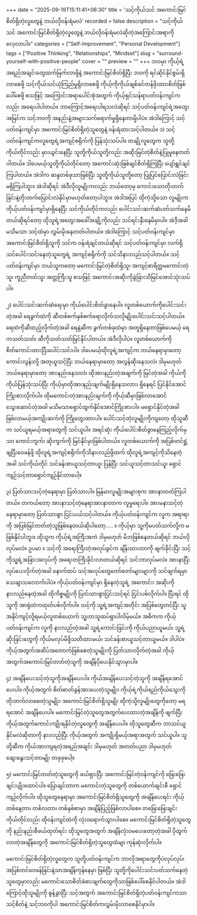 +++
date = "2025-09-19T15:11:41+06:30"
title = 'သင့်ကိုယ်သင် အကောင်းမြင်စိတ်ရှိတဲ့လူတွေနဲ့ ဘယ်လိုဝန်းရံမလဲ'
recorded = false
description = "သင့်ကိုယ်သင် အကောင်းမြင်စိတ်ရှိတဲ့လူတွေနဲ့ ဘယ်လိုဝန်းရံမလဲဆိုတဲ့အကြောင်းအရာကို လေ့လာပါ။"
categories = ["Self-Improvement", "Personal Development"]
tags = ["Positive Thinking", "Relationships", "Mindset"]
slug = "surround-yourself-with-positive-people"
cover = ""
preview = ""
+++
ဘဝမှာ ကိုယ့်ရဲ့ အရည်အချင်းတွေထက်မြက်လာဖို့နဲ့ အကောင်းမြင်စိတ်ရှိပြီး ဘဝကို ရင်ဆိုင်နိုင်စွမ်းရှိလာစေဖို့ သင့်ကိုယ်သင်ယုံကြည်မှုရှိလာစေဖို့ ကိုယ့်ကိုကိုယ်ချစ်ခင်တန်ဖိုးထားစိတ်ဖြစ်ပေါ်စေဖို့ စသဖြင့် အကြောင်းအရာပေါင်းစုံအတွက် ကိုယ့်ရှင်သန်ရာပတ်ဝန်းကျင်ကလည်း အရေးပါပါတယ်။ ဘာကြောင့်အရေးပါရသလဲဆိုရင် သင့်ပတ်ဝန်းကျင်ရဲ့အတွေးအမြင်က သင့်ဘဝကို အနည်းနဲ့အများသက်ရောက်မှုရှိနေတာမို့ပါပဲ။ အဲဒါကြောင့် သင့်ပတ်ဝန်းကျင်မှာ အကောင်းမြင်စိတ်ရှိတဲ့သူတွေနဲ့ ဝန်းရံထားသင့်ပါတယ်။
၁) သင့်ပတ်ဝန်းကျင်ကလူတွေရဲ့အကျင့်စရိုက်ကို ပြန်သုံးသပ်ပါ။
တချို့လူတွေက သူတို့ကိုယ်တိုင်လည်း မှားယွင်းနေပြီး သူတို့ကိုယ်သူတို့လည်း အဆိုးမြင်တဲ့စိတ်နဲ့ပြုမူနေတတ်ပါတယ်။ ဒါပေမယ့်သူတို့ကိုယ်တိုင်တော့ အကောင်းဆုံးဖြစ်ချင်စိတ်ရှိကြပြီး ပျော်ရွှင်ချင်ကြပါတယ်။ အဲဒါက ဆန္ဒတစ်ခုသာဖြစ်ပြီး သူတို့ကိုယ်သူတို့တော့ ပြုပြင်ပြောင်းလဲခြင်းမရှိကြပါဘူး။ အဲဒါဆိုရင် အဲဒီလိုလူမျိုးကလည်း ဘယ်တော့မှ ကောင်းသောတိုးတက်ခြင်းနဲ့တိုးတက်ပြောင်းလဲနိုင်မှာမဟုတ်တော့ပါဘူး။ အဲဒါအပြင် ထိုကဲ့သို့သော လူမျိုးက ကိုယ့်ပတ်ဝန်းကျင်မှာရှိနေပြီး သင်ကိုယ်တိုင်ကလည်း ပေါင်းသင်းဆက်ဆံပတ်သက်နေမိတယ်ဆိုရင်တော့ ထိုသူရဲ့အတွေးအခေါ်အချို့ကိုလည်း သင်ရင်းနှီးနေမိမှာပါ။ အဲဒီ့အခါ မသိမသာ သင့်ထံမှာ လွှမ်းမိုးနေတတ်ပါတယ်။
အဲဒါကြောင့် သင့်ပတ်ဝန်းကျင်မှာ အကောင်းမြင်စိတ်ရှိသူကို သင်က ဝန်းရံချင်တယ်ဆိုရင် သင့်ပတ်ဝန်းကျင်မှာ လက်ရှိ သင်ပေါင်းသင်းနေတဲ့သူတွေရဲ့ အကျင့်စရိုက်ကို သင်သိနားလည်သင့်ပါတယ်။ သင့်ပတ်ဝန်းကျင်မှာ ဘယ်သူကတော့ မကောင်းမြင်တဲ့စိတ်ရှိသူ၊ အကျင့်စာရိတ္တမကောင်းတဲ့သူ၊ ကူညီတတ်သူ၊ အတ္တကြီးသူ စသဖြင့် အကောင်းအဆိုးကိုခွဲခြားသိမြင်အောင်သုံးသပ်ပါ။

၂) ပေါင်းသင်းဆက်ဆံရေးမှာ ကိုယ်ပေါင်းစိတ်ခွာနေပါ။
လူတစ်ယောက်ကိုပေါင်းသင်းတဲ့အခါ ရေခွက်ထဲကို ဆီတစ်စက်နှစ်စက်ရောလိုက်သလိုမျိုးပေါင်းသင်းသင့်ပါတယ်။ ရေထဲကိုဆီထည့်လိုက်တဲ့အခါ ရေနဲ့ဆီက ခွက်တစ်ခုထဲမှာ အတူရှိနေတာဖြစ်ပေမယ့် ရေကသတ်သတ်၊ ဆီကိုသတ်သတ်မြင်နိုင်ပါတယ်။ အဲဒီလိုပါပဲ။ လူတစ်ယောက်ကို စိတ်ကောင်းထားပြီးပေါင်းသင်းပါ။ ဒါပေမယ့်ထိုလူရဲ့အကျင့်က ဘယ်နေရာမှာတော့ ကောင်းလွန်းလို့ အတုယူသင့်ပြီး ဘယ်နေရာမှာတော့ အလွန်ဆိုးနေသလဲ၊ ဒါမှမဟုတ် ဘယ်နေရာမှာတော့ အားနည်းနေသလဲ၊ ထိုအားနည်းတဲ့အချက်ကို မြင်တဲ့အခါ ကိုယ်ကိုကိုယ်ပြန်သုံးသပ်ပြီး ကိုယ့်မှာထိုအားနည်းချက်မျိုးရှိနေသလား၊ ရှိနေရင် ပြင်နိုင်အောင်ကြိုးစားလိုက်ပါ။ ထိုမကောင်းတဲ့အားနည်းချက်ကို ကိုယ့်ဆီမှာဖြစ်လာအောင် သွေးဆောင်တဲ့အခါ မသိမသာရှောင်ထွက်နိုင်အောင်ကြိုးစားပါ။ မရှောင်နိုင်တဲ့အခါ ဖြစ်လာမယ့်အကျိုးဆက်ကို ကြိုတွေးထားပါ။
ပေါင်းသင့်တဲ့လူမျိုးကိုကျတော့ ထိုသူဆီက သင်ယူရမယ့်အရာတွေကို သင်ယူပါ။ အရင်ဆုံး ကိုယ်ပေါင်းစိတ်ခွာနေကြည့်လိုက်မှသာ ကောင်းကွက်၊ ဆိုးကွက်ကို မြင်နိုင်မှာဖြစ်ပါတယ်။ လူတစ်ယောက်ကို အပြစ်တင်ရှုံ့ချပြီးဝေဖန်ဖို့ ထိုလူရဲ့အကျင့်စရိုက်ကိုသိနားလည်ဖို့ထက် ထိုလူရဲ့အကျင့်ကိုသိနေတဲ့အခါ သင်ကိုယ်တိုင် သင်ခန်းစာယူသင့်တာယူ၊ ပြန်ပြီး သင်ယူသင့်တာသင်ယူ၊ ရှောင်ကျဉ်သင့်တာရှောင်ကျဉ်နိုင်တာပေါ့။

၃) ပြတ်သားသင့်တဲ့နေရာမှာ ပြတ်သားပါ။
မြန်မာလူမျိုးအများစုက အားနာတတ်ကြပါတယ်။ တကယ်တော့ အားနာသင့်တဲ့နေရာအားနာတာက လူမှုရေးပါ။ အားမနာသင့်တဲ့နေရာမှာတော့ ပြတ်သားစွာ ငြင်းပယ်သင့်ပါတယ်။ ကိုယ့်ပတ်ဝန်းကျင်က လူက အရာရာကို အပြစ်မြင်တတ်တဲ့သူဖြစ်နေတယ်ဆိုပါတော့….. ။ ကိုယ့်မှာ သူ့ကိုမပတ်သက်လို့က မဖြစ်နိုင်ပါဘူး။ ထိုသူက ကိုယ့်ရဲ့အကြီးအကဲ ဒါမှမဟုတ် မိဘဖြစ်နေတယ်ဆိုရင် ဘယ်လိုလုပ်မလဲ။ ဥပမာ ။ သင့်ကို အရေးကြီးတဲ့အလုပ်ခွင်က ချိန်းထားတာကို ဖျက်ခိုင်းပြီး သင့်ကိုသူ့ရဲ့အခြားအလုပ်ကို အရေးတကြီးခိုင်းလာတယ်ဆိုရင် သင်ဘာလုပ်မလဲ။ အားနာပြီးလုပ်ပေးလိုက်တဲ့အခါ နောက်ထပ် သင့်အလုပ်တွေတော်တော်များများကို သင်ဖျက်ရမှာ သေချာသလောက်ပါပဲ။ ကိုယ့်ပတ်ဝန်းကျင်မှာ ရှိနေတဲ့သူရဲ့ အကောင်း၊ အဆိုးကို နားလည်နေတဲ့အခါ ထိုကိစ္စမျိုးကို ပြတ်သားစွာငြင်းသင့်ရင် ငြင်းပစ်လိုက်ပါ။ ပြီးရင် ထိုသူကို အာရုံထဲကထုတ်ပစ်လိုက်ပါ။ သင့်ကို သူ့ရဲ့အကျင့်အတိုင်း အပြစ်တွေတင်ပြီး သူအနိုင်ကျင့်လို့ရမယ့်လူတစ်ယောက် သူ့ဟာသူထပ်ရှာပါလိမ့်မယ်။ အဓိကက ကိုယ့်ပတ်ဝန်းကျင်က လူကို နားလည်တဲ့အခါ သူ့ရဲ့ကောင်းခြင်းကို ကိုယ်ပညာယူမယ်၊ သူ့ရဲ့ဆိုးခြင်းတွေကို ကိုယ်မလုပ်မိဖို့သတိထားမယ်၊ သင်ခန်းစာယူသင့်တာယူမယ်။ ဒါပါပဲ။ ကိုယ့်အတွက်အဆိပ်အတောက်ဖြစ်စေတဲ့သူမျိုးကို ပြတ်သားလိုက်တဲ့အခါ ကိုယ့်အတွက်အကောင်းမြင်တတ်တဲ့သူကို အချိန်ပိုပေးနိုင်သွားမှာပါ။

၄) အချိန်ပေးသင့်တဲ့သူကိုအချိန်ပေးပါ။
ကိုယ်အချိန်ပေးသင့်တဲ့သူကို အချိန်ရအောင်ပေးပါ။ ကိုယ့်အတွက် စိတ်ဓာတ်ခွန်အားပေးတဲ့သူမျိုး၊ ကိုယ့်ရဲ့ကိုယ်ရည်ကိုယ်သွေးကိုတိုးတက်လာစေတဲ့သူမျိုး၊ အကောင်းမြင်စိတ်ရှိသူမျိုး ထိုကဲ့သို့လူမျိုးတွေကိုတော့ မရရအောင် အချိန်ပေးပါ။ မကောင်းမြင်တဲ့သူတွေအတွက်ပေးထားတဲ့အချိန်ကို ဖျက်ပြီး ကိုယ့်အတွက်ကောင်းကျိုးရနိုင်တဲ့လူတွေကို အချိန်ပေးပါ။ ထိုသူတွေဆီက ဘာသင်ယူနိုင်မလဲဆိုတာကို နားလည်ပြီး ကိုယ့်အတွက် အကျိုးရှိမယ့်အရာအတွက် သင်ယူပါ။ သူတို့ဆီက ကိုယ်အားကျရတဲ့အရည်အချင်း ဒါမှမဟုတ် အတတ်ပညာ ဒါမှမဟုတ် ဆွေးနွေးသင့်တာမျိုး တခုခုပေါ့။

၅) မကောင်းမြင်တတ်တဲ့သူတွေကို ဖယ်ရှားပြီး အကောင်းမြင်တဲ့ဝန်းကျင်ကို ဖြေးဖြေးချင်းပျိုးထောင်ပါ။
ပြောချင်တာက မကောင်းတဲ့သူတွေကို တစ်ယောက်ချင်းစီ ရှောင်ကျဉ်လိုက်ပါ။ ထိုသူတွေနေရာမှာ အကောင်းမြင်စိတ်ရှိသူတွေကို အချိန်ပေးရင်း ကိုယ့်တစ်နေ့တာ၊ တစ်လတာ၊ တစ်နှစ်စာမှာ အချိန်ပြည့်ဖြစ်လာပါစေ။ တဖြေးဖြေးချင်း ကိုယ်တိုင်လည်း ထိုဝန်းကျင်ထဲကို လုံးဝရောက်သွားပါစေ။ မကောင်းမြင်စိတ်ရှိတဲ့သူတွေကို နည်းနည်းစီဖယ်ထုတ်ရင်း ထိုသူတွေအတွက် အချိန်လုံးဝမပေးတော့တဲ့အခါ ပိုထွက်လာတဲ့အချိန်တွေကို အကောင်းမြင်စိတ်ရှိတဲ့သူတွေထံမျာ ကုန်ဆုံးလိုက်ပါ။

မကောင်းမြင်စိတ်ရှိတဲ့လူတွေက သူတို့ပတ်ဝန်းကျင်က ဘာလိုအရာတွေကိုပဲလုပ်လုပ်၊ အပြစ်တင်ဝေဖန်ခြင်းနဲ့သာအချိန်ကုန်နေမှာ ဖြစ်ပြီး သူတို့ကိုပေါင်းသင်းပတ်သက်နေတဲ့သူတွေမှာလည်း မကောင်းသောစိတ်ခံစားချက်တွေကိုသာဖြစ်ပေါ်စေနိုင်ပါတယ်။ အဲဒါကြောင့်ထိုသူမျိုးကို စွန့်ခွာပြီး သင့်အတွက် အကောင်းမြင်စိတ်ရှိတဲ့ပတ်ဝန်းကျင်ကသာ သင့်စိတ်နဲ့ သင့်ဘဝကိုပါ အကောင်းမြင်စိတ်ကလွှမ်းမိုးလာစေနိုင်မှာပါ။ 